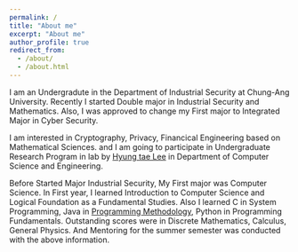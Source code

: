 ```yaml
---
permalink: /
title: "About me"
excerpt: "About me"
author_profile: true
redirect_from: 
  - /about/
  - /about.html
---
```


I am an Undergradute in the Department of Industrial Security at Chung-Ang University.
Recently I started Double major in Industrial Security and Mathematics. Also, I was approved to change my First major to Integrated Major in Cyber Security.

I am interested in Cryptography, Privacy, Financical Engineering based on Mathematical Sciences. and I am going to participate in Undergraduate Research Program in lab by [Hyung tae Lee](http://www.hyungtaelee.com/) in Department of Computer Science and Engineering.

Before Started Major Industrial Security, My First major was Computer Science. In First year, I learned Introduction to Computer Science and Logical Foundation as a Fundamental Studies. Also I learned C in System Programming, Java in [Programming Methodology](https://people.cs.ksu.edu/~schmidt/CIS200/home.html), Python in Programming Fundamentals. Outstanding scores were in Discrete Mathematics, Calculus, General Physics. And Mentoring for the summer semester was conducted with the above information.
